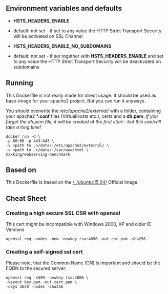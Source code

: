 ## Environment variables and defaults

* __HSTS\_HEADERS\_ENABLE__

* default: not set - if set to any value the HTTP Strict Transport Security will
  be activated on SSL Channel
 
* __HSTS\_HEADERS\_ENABLE\_NO\_SUBDOMAINS__

* default: not set - if set together with __HSTS\_HEADERS\_ENABLE__ and set to
  any value the HTTP Strict Transport Security will be deactivated on subdomains


## Running

This Dockerfile is not really made for direct usage. It should be used as
base-image for your apache2 project. But you can run it anyways.

You should overwrite the _/etc/apache2/external/_ with a folder, containing your
apache2 __\*.conf__ files (VirtualHosts etc.), certs and a __dh.pem__.  _If you
forget the dh.pem file, it will be created at the first start - but this
can/will take a long time!_

    docker run -d \
    -p 80:80 -p 443:443 \
    -v <path to .>/data/:/etc/apache2/external/ \
    -v <path to .>/data/:/var/www/html \
    maxking/webserving-benchmark

## Based on

This Dockerfile is based on the
[/_/ubuntu:15.04/](https://registry.hub.docker.com/_/ubuntu/) Official Image.

## Cheat Sheet

### Creating a high secure SSL CSR with openssl

This cert might be incompatible with Windows 2000, XP and older IE Versions

    openssl req -nodes -new -newkey rsa:4096 -out csr.pem -sha256

### Creating a self-signed ssl cert

Please note, that the Common Name (CN) is important and should be the FQDN to
the secured server:

    openssl req -x509 -newkey rsa:4086 \
    -keyout key.pem -out cert.pem \
    -days 3650 -nodes -sha256
